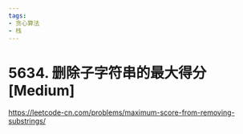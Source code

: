 ```yaml
---
tags:
- 贪心算法
- 栈
---
```


# 5634. 删除子字符串的最大得分 [Medium]

<https://leetcode-cn.com/problems/maximum-score-from-removing-substrings/>
